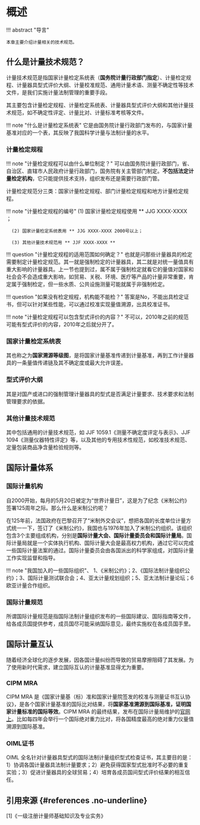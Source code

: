 # 概述

!!! abstract "导言"

    本章主要介绍计量相关的技术规范。     

## 什么是计量技术规范？

计量技术规范是指国家计量检定系统表（**国务院计量行政部门指定**）、计量检定规程、计量器具型式评价大纲、计量校准规范、通用计量术语、测量不确定性等技术文件，是我们实施计量法制管理的重要手段。

其主要包含计量检定规程、计量检定系统表、计量器具型式评价大纲和其他计量技术规范，如不确定性评定、计量比对、计量标准考核等文件。

!!! note "什么是计量检定系统表"
    它是由国务院计量行政部门发布的，与国家计量基准对应的一个表，其反映了我国科学计量与法制计量的水平。
    

### 计量检定规程

!!! note "计量检定规程可以由什么单位制定？"
     可以由国务院计量行政部门，省、自治区、直辖市人民政府计量行政部门，国务院有关主管部门制定。**不包括法定计量检定机构**，它只能提供技术支持，组织发布还是需要行政部门管。

计量检定规范分三类：国家计量检定规程、部门计量检定规程和地方计量检定规程。


!!! note "计量检定规程的编号"
      (1) 国家计量检定规程使用 ** JJG XXXX-XXXX ；  
      

      (2) 国家计量检定系统表用 ** JJG XXXX-XXXX 2000号以上；  
      
      (3) 其他计量技术规范用 ** JJF XXXX-XXXX **
!!! question "计量检定规程的适用范围如何确定？"
    也就是问那些计量器具的检定需要制定计量检定规范。其一就是强制检定的计量器具，其二就是对统一量值具有重大影响的计量器具。上一节也提到过，属不属于强制检定就看它的量值对国家和社会会不会造成重大影响，如贸易、关税、环境、医疗等产品的计量非常重要，肯定属于强制检定，但一些水质、公共设施测量可能就属于非强制检定。

!!! question "如果没有检定规程，机构能不能检？"
    答案是No，不能出具检定证书，但可以针对某些性能，可以通过校准实现量值溯源，出具校准证书。

!!! note "计量检定规程可以包含型式评价的内容？"
    不可以，2010年之前的规范可能有型式评价的内容，2010年之后就分开了。



### 国家计量检定系统表

其也称之为**国家溯源等级图**，是将国家计量基准传递到计量基准，再到工作计量器具的一条量值传递链及其不确定度或最大允许误差。

### 型式评价大纲
其是对国产或进口的强制管理计量器具的型式是否满足计量要求、技术要求和法制管理要求的依据。

### 其他计量技术规范

其中包括通用的计量技术规范，如 JJF 1059.1《测量不确定度评定与表示》、JJF 1094《测量仪器特性评定》等，以及其他的专用技术性规范，如校准技术规范、定量包装商品净含量检验规则等。

## 国际计量体系

### 国际计量机构

自2000开始，每月的5月20日被定为“世界计量日”，这是为了纪念《米制公约》签署125周年之际。那么什么是米制公约呢？

在125年前，法国政府在巴黎召开了“米制外交会议”，想把各国的长度单位计量方式统一一下，签订了《米制公约》，我国也与1976年加入了米制公约组织。该组织包含3个主要组成机构，分别是**国际计量大会、国际计量委员会和国际计量局**。国际计量局就是一个实体执行机构、国际计量大会是最高权力机构，通过它可以完成一些国际计量法案的通过。国际计量委员会由各国派出的科学家组成，对国际计量工作实现监督和指导。

!!! note "我国加入的一些国际组织"、
    1、《米制公约》；2、《国际法制计量组织公约》；3、国际计量测试联合会；4、亚太计量规划组织；5、亚太法制计量论坛；6欧亚计量合作组织。
    
### 国际计量规范

所谓国际计量规范是指国际法制计量组织发布的一些国际建议、国际指南等文件，给各成员国提供参考，成员国尽可能采纳国际意见，最终实施权在各成员国手里。

## 国际计量互认

随着经济全球化的逐步发展，因各国计量纠纷而导致的贸易摩擦阻碍了其发展。为了使用新时代需求，建立国际互认的计量基准显得尤为重要。

### CIPM MRA

CIPM MRA 是《国家计量基（标）准和国家计量院签发的校准与测量证书互认协议》，是各个国家计量基准的国际比对结果，将**国家基准溯源到国际基准，证明国家计量标准的国际等效**。CIPM  MRA 的最终结果，发布在国际计量局维护的[官网上](https://www.bipm.org/kcdb/)。比如每四年会举行一个国际绝对重力比对，将各国精度最高的绝对重力仪量值溯源到国际基准。

### OIML证书

OIML 全名针对计量器具型式的国际法制计量组织型式检查证书，其主要目的是：1）协调各国计量器具法制计量要求；2）避免获得国家型式批准时不必要的重复实验；3）促进计量器具的全球贸易；4）培育各成员国间型式评价结果的相互信任。






## 引用来源 {#references .no-underline}
<div id="refer-anchor"></div>
 [1]《一级注册计量师基础知识及专业实务》  
